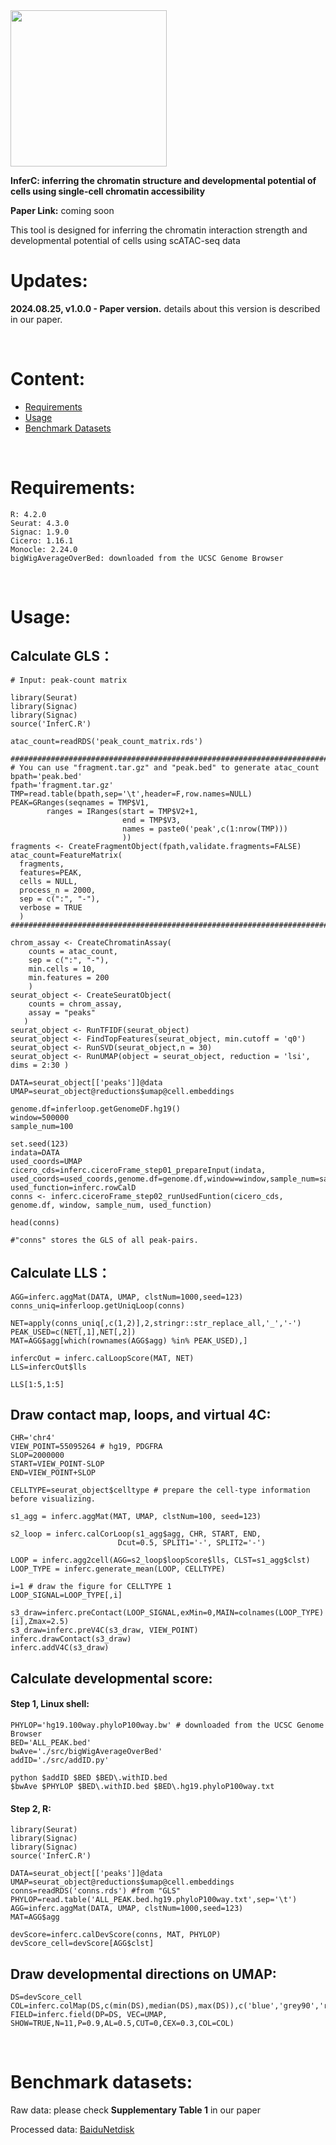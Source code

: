 <img src="https://fzhang.bioinfo-lab.com/img/INFERC_LOGO.png" width="250">

**InferC: inferring the chromatin structure and developmental potential of cells using single-cell chromatin accessibility**

**Paper Link:** coming soon

This tool is designed for inferring the chromatin interaction strength and developmental potential of cells using scATAC-seq data

# Updates:

**2024.08.25, v1.0.0 - Paper version.** details about this version is described in our paper.

</br>


# Content:

* [Requirements](#requirements)
* [Usage](#usage)
* [Benchmark Datasets](#benchmark-datasets)

</br>

# Requirements:

    R: 4.2.0
    Seurat: 4.3.0
    Signac: 1.9.0
    Cicero: 1.16.1
    Monocle: 2.24.0
    bigWigAverageOverBed: downloaded from the UCSC Genome Browser
    
</br>
    
# Usage:

## Calculate GLS：

    # Input: peak-count matrix

    library(Seurat)
    library(Signac)
    library(Signac)
    source('InferC.R')
    
    atac_count=readRDS('peak_count_matrix.rds')
    
    ########################################################################
    # You can use "fragment.tar.gz" and "peak.bed" to generate atac_count
    bpath='peak.bed'
    fpath='fragment.tar.gz'
    TMP=read.table(bpath,sep='\t',header=F,row.names=NULL)
    PEAK=GRanges(seqnames = TMP$V1,
            ranges = IRanges(start = TMP$V2+1,
                             end = TMP$V3,
                             names = paste0('peak',c(1:nrow(TMP)))
                             ))
    fragments <- CreateFragmentObject(fpath,validate.fragments=FALSE)  
    atac_count=FeatureMatrix(
      fragments,
      features=PEAK,
      cells = NULL,
      process_n = 2000,
      sep = c(":", "-"),
      verbose = TRUE
      )     
    ########################################################################
    
    chrom_assay <- CreateChromatinAssay(
        counts = atac_count,
        sep = c(":", "-"),
        min.cells = 10,
        min.features = 200
        )
    seurat_object <- CreateSeuratObject(
        counts = chrom_assay,
        assay = "peaks"
       )
    seurat_object <- RunTFIDF(seurat_object) 
    seurat_object <- FindTopFeatures(seurat_object, min.cutoff = 'q0')
    seurat_object <- RunSVD(seurat_object,n = 30)
    seurat_object <- RunUMAP(object = seurat_object, reduction = 'lsi', dims = 2:30 )

    DATA=seurat_object[['peaks']]@data
    UMAP=seurat_object@reductions$umap@cell.embeddings

    genome.df=inferloop.getGenomeDF.hg19()
    window=500000
    sample_num=100

    set.seed(123)
    indata=DATA
    used_coords=UMAP
    cicero_cds=inferc.ciceroFrame_step01_prepareInput(indata, used_coords=used_coords,genome.df=genome.df,window=window,sample_num=sample_num)
    used_function=inferc.rowCalD
    conns <- inferc.ciceroFrame_step02_runUsedFuntion(cicero_cds, genome.df, window, sample_num, used_function)
    
    head(conns)
    
    #"conns" stores the GLS of all peak-pairs.

## Calculate LLS：   

    AGG=inferc.aggMat(DATA, UMAP, clstNum=1000,seed=123)
    conns_uniq=inferloop.getUniqLoop(conns)
    
    NET=apply(conns_uniq[,c(1,2)],2,stringr::str_replace_all,'_','-')
    PEAK_USED=c(NET[,1],NET[,2])
    MAT=AGG$agg[which(rownames(AGG$agg) %in% PEAK_USED),]

    infercOut = inferc.calLoopScore(MAT, NET)
    LLS=infercOut$lls

    LLS[1:5,1:5]
    
## Draw contact map, loops, and virtual 4C:
    
    CHR='chr4'
    VIEW_POINT=55095264 # hg19, PDGFRA
    SLOP=2000000
    START=VIEW_POINT-SLOP
    END=VIEW_POINT+SLOP
    
    CELLTYPE=seurat_object$celltype # prepare the cell-type information before visualizing.
    
    s1_agg = inferc.aggMat(MAT, UMAP, clstNum=100, seed=123)

    s2_loop = inferc.calCorLoop(s1_agg$agg, CHR, START, END,
                            Dcut=0.5, SPLIT1='-', SPLIT2='-')

    LOOP = inferc.agg2cell(AGG=s2_loop$loopScore$lls, CLST=s1_agg$clst)
    LOOP_TYPE = inferc.generate_mean(LOOP, CELLTYPE)

    i=1 # draw the figure for CELLTYPE 1
    LOOP_SIGNAL=LOOP_TYPE[,i]
    
    s3_draw=inferc.preContact(LOOP_SIGNAL,exMin=0,MAIN=colnames(LOOP_TYPE)[i],Zmax=2.5)
    s3_draw=inferc.preV4C(s3_draw, VIEW_POINT)
    inferc.drawContact(s3_draw)
    inferc.addV4C(s3_draw)

## Calculate developmental score:

#### Step 1, Linux shell:
    
    PHYLOP='hg19.100way.phyloP100way.bw' # downloaded from the UCSC Genome Browser
    BED='ALL_PEAK.bed'
    bwAve='./src/bigWigAverageOverBed'
    addID='./src/addID.py'
   
    python $addID $BED $BED\.withID.bed
    $bwAve $PHYLOP $BED\.withID.bed $BED\.hg19.phyloP100way.txt

#### Step 2, R:

    library(Seurat)
    library(Signac)
    library(Signac)
    source('InferC.R')
    
    DATA=seurat_object[['peaks']]@data
    UMAP=seurat_object@reductions$umap@cell.embeddings
    conns=readRDS('conns.rds') #from "GLS"
    PHYLOP=read.table('ALL_PEAK.bed.hg19.phyloP100way.txt',sep='\t')
    AGG=inferc.aggMat(DATA, UMAP, clstNum=1000,seed=123)
    MAT=AGG$agg
    
    devScore=inferc.calDevScore(conns, MAT, PHYLOP)
    devScore_cell=devScore[AGG$clst]
    

## Draw developmental directions on UMAP:

    DS=devScore_cell
    COL=inferc.colMap(DS,c(min(DS),median(DS),max(DS)),c('blue','grey90','red'))
    FIELD=inferc.field(DP=DS, VEC=UMAP, SHOW=TRUE,N=11,P=0.9,AL=0.5,CUT=0,CEX=0.3,COL=COL)

</br>

# Benchmark datasets:

Raw data: please check **Supplementary Table 1** in our paper

Processed data: [BaiduNetdisk](https://pan.baidu.com/s/11o2fzAkUmNuIKMg0sk8KYg?pwd=34q2)

</br>

